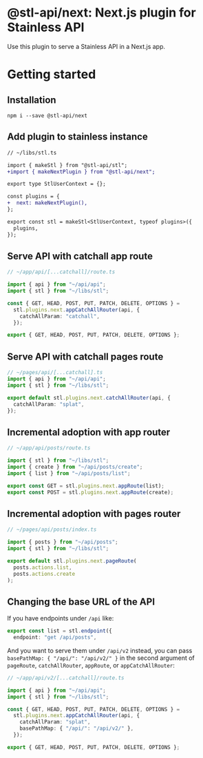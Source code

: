 # @stl-api/next: Next.js plugin for Stainless API

Use this plugin to serve a Stainless API in a Next.js app.

# Getting started

## Installation

```
npm i --save @stl-api/next
```

## Add plugin to stainless instance

```diff
// ~/libs/stl.ts

import { makeStl } from "@stl-api/stl";
+import { makeNextPlugin } from "@stl-api/next";

export type StlUserContext = {};

const plugins = {
+  next: makeNextPlugin(),
};

export const stl = makeStl<StlUserContext, typeof plugins>({
  plugins,
});
```

## Serve API with catchall app route

```ts
// ~/app/api/[...catchall]/route.ts

import { api } from "~/api/api";
import { stl } from "~/libs/stl";

const { GET, HEAD, POST, PUT, PATCH, DELETE, OPTIONS } =
  stl.plugins.next.appCatchAllRouter(api, {
    catchAllParam: "catchall",
  });

export { GET, HEAD, POST, PUT, PATCH, DELETE, OPTIONS };
```

## Serve API with catchall pages route

```ts
// ~/pages/api/[...catchall].ts
import { api } from "~/api/api";
import { stl } from "~/libs/stl";

export default stl.plugins.next.catchAllRouter(api, {
  catchAllParam: "splat",
});
```

## Incremental adoption with app router

```ts
// ~/app/api/posts/route.ts

import { stl } from "~/libs/stl";
import { create } from "~/api/posts/create";
import { list } from "~/api/posts/list";

export const GET = stl.plugins.next.appRoute(list);
export const POST = stl.plugins.next.appRoute(create);
```

## Incremental adoption with pages router

```ts
// ~/pages/api/posts/index.ts

import { posts } from "~/api/posts";
import { stl } from "~/libs/stl";

export default stl.plugins.next.pageRoute(
  posts.actions.list,
  posts.actions.create
);
```

## Changing the base URL of the API

If you have endpoints under `/api` like:

```ts
export const list = stl.endpoint({
  endpoint: "get /api/posts",
```

And you want to serve them under `/api/v2` instead, you can
pass `basePathMap: { "/api/": "/api/v2/" }` in the second argument
of `pageRoute`, `catchAllRouter`, `appRoute`, or `appCatchAllRouter`:

```ts
// ~/app/api/v2/[...catchall]/route.ts

import { api } from "~/api/api";
import { stl } from "~/libs/stl";

const { GET, HEAD, POST, PUT, PATCH, DELETE, OPTIONS } =
  stl.plugins.next.appCatchAllRouter(api, {
    catchAllParam: "splat",
    basePathMap: { "/api/": "/api/v2/" },
  });

export { GET, HEAD, POST, PUT, PATCH, DELETE, OPTIONS };
```
